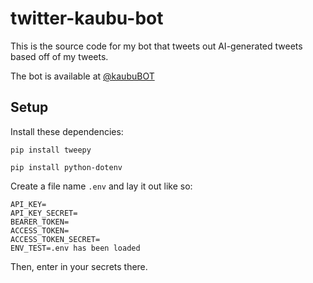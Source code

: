 # twitter-kaubu-bot
This is the source code for my bot that tweets out AI-generated tweets based off of my tweets.

The bot is available at [@kaubuBOT](https://twitter.com/xkaubuBOT)

## Setup
Install these dependencies:

`pip install tweepy`

`pip install python-dotenv`

Create a file name `.env` and lay it out like so:

```
API_KEY=
API_KEY_SECRET=
BEARER_TOKEN=
ACCESS_TOKEN=
ACCESS_TOKEN_SECRET=
ENV_TEST=.env has been loaded
```

Then, enter in your secrets there.